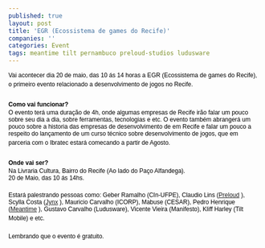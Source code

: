 ```yaml
---
published: true
layout: post
title: 'EGR (Ecossistema de games do Recife)'
companies: ''
categories: Event
tags: meantime tilt pernambuco preloud-studios ludusware
---
```

<big><font size="1" face="Arial" color="#000000"><big>Vai acontecer dia 20 de maio,  das 10 &aacute;s 14 horas a EGR (Ecossistema de games do Recife), o primeiro evento  relacionado a desenvolvimento de jogos no Recife. </big></font><font face="Arial"><br /><br /></font><font size="1" face="Arial" color="#000000" style="font-weight: bold;"><big>Como vai  funcionar? </big></font><font face="Arial"><br /></font><font size="1" face="Arial" color="#000000"><big>O evento ter&aacute; uma dura&ccedil;&atilde;o de 4h, onde algumas empresas  de Recife ir&atilde;o falar um pouco sobre seu dia a dia, sobre ferramentas,  tecnologias e etc. O evento tamb&eacute;m abranger&aacute; um pouco sobre a historia das  empresas de desenvolvimento de em Recife e falar um pouco a respeito do  lan&ccedil;amento de um curso t&eacute;cnico sobre desenvolvimento de jogos, que em parceria  com o Ibratec estar&aacute; comecando a partir de Agosto. </big></font><font face="Arial"><br /><br /></font><font size="1" face="Arial" color="#000000" style="font-weight: bold;"><big>Onde vai  ser? </big></font><font face="Arial"><br /></font><font size="1" face="Arial" color="#000000"><big>Na Livraria Cultura, Bairro do Recife (Ao lado do Pa&ccedil;o  Alfandega).<br />20 de Maio, das 10 &aacute;s 14hs.<br /></big></font><font face="Arial"><br /></font><font size="1" face="Arial" color="#000000"><big>Estar&aacute;  palestrando pessoas como: Geber Ramalho (CIn-UFPE), Claudio Lins (<a href="{{ site.baseurl }}/index.php?p=cl&amp;t=19&amp;idd=45">Preloud</a>
),  Scylla Costa (<a href="{{ site.baseurl }}/index.php?p=cl&amp;t=19&amp;idd=43">Jynx</a>
), Mauricio Carvalho (ICORP), Mabuse (CESAR), Pedro Henrique  (<a href="{{ site.baseurl }}/index.php?p=cl&amp;t=19&amp;idd=41">Meantime</a>
), Gustavo Carvalho (Ludusware), Vicente Vieira (Manifesto), Kliff  Harley (Tilt Mobile) e etc. </big></font><font face="Arial"><br /><br /></font><font size="1" face="Arial" color="#000000"><big>Lembrando que o evento &eacute;  gratuito.</big></font></big>